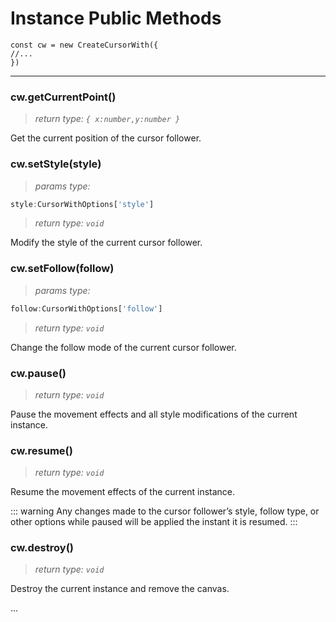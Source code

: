 # Instance Public Methods

```ts{2}
const cw = new CreateCursorWith({
//...
})
```
--- 

### cw.getCurrentPoint()

> *return type: `{ x:number,y:number }`*

Get the current position of the cursor follower.


### cw.setStyle(style)

> *params type:*
```ts
style:CursorWithOptions['style']
```

> *return type: `void`*

Modify the style of the current cursor follower.

### cw.setFollow(follow)

> *params type:*
```ts
follow:CursorWithOptions['follow']
```

> *return type: `void`*

Change the follow mode of the current cursor follower.


### cw.pause()

> *return type: `void`*

Pause the movement effects and all style modifications of the current instance.



### cw.resume()

> *return type: `void`*

Resume the movement effects of the current instance.

::: warning 
Any changes made to the cursor follower’s style, follow type, or other options while paused will be applied the instant it is resumed.
:::


### cw.destroy()

> *return type: `void`*

Destroy the current instance and remove the canvas.

...
